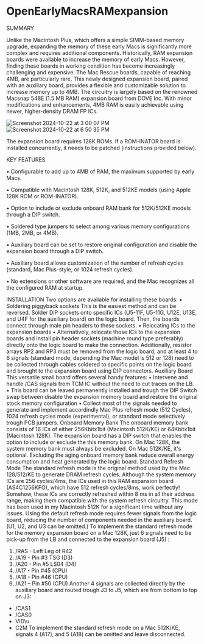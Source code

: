 # OpenEarlyMacsRAMexpansion

SUMMARY

Unlike the Macintosh Plus, which offers a simple SIMM-based memory upgrade, expanding the memory of these early Macs is significantly more complex and requires additional components.
Historically, RAM expansion boards were available to increase the memory of early Macs. However, finding these boards in working condition has become increasingly challenging and expensive. The Mac Rescue boards, capable of reaching 4MB, are particularly rare.
This newly designed expansion board, paired with an auxiliary board, provides a flexible and customizable solution to increase memory up to 4MB. The circuitry is largely based on the renowned Macsnap 548E (1.5 MB RAM) expansion board from DOVE Inc. With minor modifications and enhancements, 4MB RAM is easily achievable using newer, higher-density DRAM FP ICs.

![Screenshot 2024-10-22 at 3 00 07 PM](https://github.com/user-attachments/assets/0927eb3d-6c0c-4479-a216-cbbe3e41b88d)
![Screenshot 2024-10-22 at 6 50 35 PM](https://github.com/user-attachments/assets/46a6b025-a1a6-4c5b-a361-0ad218c6825e)

The expansion board requires 128K ROMs. If a ROM-INATOR board is installed concurrently, it needs to be patched (instructions provided below).

KEY FEATURES

•	Configurable to add up to 4MB of RAM, the maximum supported by early Macs.

•	Compatible with Macintosh 128K, 512K, and 512KE models (using Apple 128K ROM or ROM-INATOR).

•	Option to include or exclude onboard RAM bank for 512K/512KE models through a DIP switch.

•	Soldered type jumpers to select among various memory configurations (1MB, 2MB, or 4MB).

•	Auxiliary board can be set to restore original configuration and disable the expansion board through a DIP switch.

•	Auxiliary board allows customization of the number of refresh cycles (standard, Mac Plus-style, or 1024 refresh cycles).

•	No extensions or other software are required, and the Mac recognizes all the configured RAM at startup.

INSTALLATION
Two options are available for installing these boards:
•	Soldering piggyback sockets
 This is the easiest method and can be reversed. Solder DIP sockets onto specific ICs (U5-11F, U5-11G, U12E, U13E, and U4F for the auxiliary board) on the logic board. Then, the boards connect through male pin headers to these sockets.
•	Relocating ICs to the expansion boards
•	 Alternatively, relocate those ICs to the expansion boards and install pin header sockets (machine round type preferably) directly onto the logic board to make the connection.
Additionally, resistor arrays RP2 and RP3 must be removed from the logic board, and at least 4 to 6 signals (standard mode, depending the Mac model is 512 or 128) need to be collected through cables soldered to specific points on the logic board and brought to the expansion board using DIP connectors.
Auxiliary Board
This versatile small board offers several handy features:
•	Intervene and handle /CAS signals from TCM IC without the need to cut traces on the LB. 
•	This board can be leaved permanently installed and trough the DIP Switch swap between disable the expansion memory board and restore the original stock memory configuration
•	Collect most of the signals needed to generate and implement accordindly Mac Plus refresh mode (512 Cycles), 1024 refresh cycles mode (experimental), or standard mode selectively trough PCB jumpers. 
Onboard Memory Bank
The onboard memory bank consists of 16 ICs of either 256Kbitx1bit (Macintosh 512K/KE) or 64Kbitx1bit (Macintosh 128K). The expansion board has a DIP switch that enables the option to include or exclude the this memory bank. On Mac 128K, the system memory bank must always be excluded. On Mac 512K/KE, it's optional. Excluding the aging onboard memory bank reduce overall energy consumption and heat generated by the logic board.
Standard Refresh Mode
The standard refresh mode is the original method used by the Mac 128/512/KE to generate DRAM refresh cycles.
Although the system memory ICs are 256 cycles/4ms, the ICs used in this RAM expansion board (AS4C1256KFO), which have 512 refresh cycles/8ms, work perfectly! Somehow, these ICs are correctly refreshed within 8 ms in all their address range, making them compatible with the system refresh circuitry. This mode has been used in my Macintosh 512K for a significant time without any issues.
Using the default refresh mode requires fewer signals from the logic board, reducing the number of components needed in the auxiliary board. (U1, U2, and U3 can be omitted.)
To implement the standard refresh mode for the memory expansion board on a Mac 128K, just 6 signals need to be pick-up from the LB and connected to the expansion board (J5) :
1.	/RAS - Left Leg of R42
2.	/A19  - Pin #3 TSG  (D3)
3.	/A20  - Pin #5 LS04 (D4)
4.	/A17  - Pin #45 (CPU)
5.	/A18 - Pin #46 (CPU)
6.	/A21 – Pin #50 (CPU)
Another 4 signals are collected directly by the auxiliary board and routed trough J3 to J5, which are from bottom to top on J3:
-	/CAS1
-	/CAS0
-	VID\u
-	C2M
To implement the standard refresh mode on a Mac 512K/KE, signals 4 (A17), and 5 (A18) can be omitted and leave disconnected.



